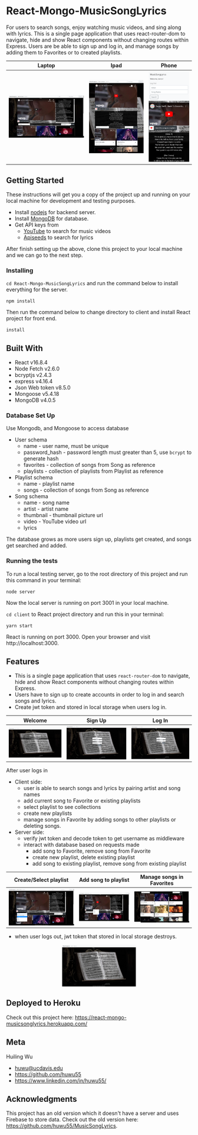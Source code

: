 # React-Mongo-MusicSongLyrics

For users to search songs, enjoy watching music videos, and sing along with lyrics. This is a single page application that uses react-router-dom to navigate, hide and show React components without changing routes within Express. Users are be able to sign up and log in, and manage songs by adding them to Favorites or to created playlists.

|Laptop | Ipad | Phone |
|--- | --- | --- |
|![Laptop screen size](photo/home.png) | ![Width size max 1024px](photo/ipadSizeHome.png) | ![Phone screen size](photo/phoneHome.png) |

## Getting Started
These instructions will get you a copy of the project up and running on your local machine for development and testing purposes.
* Install [nodejs](https://nodejs.org/en/) for backend server.
* Install [MongoDB](https://www.mongodb.com/) for database. 
* Get API keys from 
    * [YouTube](https://developers.google.com/youtube/v3/) to search for music videos
    * [Apiseeds](https://apiseeds.com/documentation/lyrics) to search for lyrics

After finish setting up the above, clone this project to your local machine and we can go to the next step.

### Installing
`cd React-Mongo-MusicSongLyrics` and run the command below to install everything for the server.
```
npm install
```
Then run the command below to change directory to client and install React project for front end.
```
install
```

## Built With 
* React v16.8.4
* Node Fetch v2.6.0
* bcryptjs v2.4.3
* express v4.16.4
* Json Web token  v8.5.0
* Mongoose v5.4.18
* MongoDB v4.0.5

### Database Set Up
Use Mongodb, and Mongoose to access database
* User schema
    * name - user name, must be unique
    * password_hash - password length must greater than 5, use `bcrypt` to generate hash
    * favorites - collection of songs from Song as reference 
    * playlists - collection of playlists from Playlist as reference
* Playlist schema
    * name - playlist name
    * songs - collection of songs from Song as reference
* Song schema
    * name - song name
    * artist - artist name
    * thumbnail - thumbnail picture url
    * video - YouTube video url
    * lyrics

The database grows as more users sign up, playlists get created, and songs get searched and added.

### Running the tests
To run a local testing server, go to the root directory of this project and run this command in your terminal:
```
node server
```
Now the local server is running on port 3001 in your local machine.

`cd client` to React project directory and run this in your terminal:
```
yarn start
```
React is running on port 3000. Open your browser and visit http://localhost:3000.

## Features
* This is a single page application that uses `react-router-dom` to navigate, hide and show React components without changing routes within Express.
* Users have to sign up to create accounts in order to log in and search songs and lyrics.
* Create jwt token and stored in local storage when users log in.

| Welcome | Sign Up | Log In |
| --- | --- | --- |
| ![welcome page](photo/msl.png) | ![sign up page](photo/signup.png) | ![log in page](photo/login.png) |

After user logs in 
* Client side:
    * user is able to search songs and lyrics by pairing artist and song names
    * add current song to Favorite or existing playlists
    * select playlist to see collections
    * create new playlists
    * manage songs in Favorite by adding songs to other playlists or deleting songs.
* Server side:
    * verify jwt token and decode token to get username as middleware 
    * interact with database based on requests made
        * add song to Favorite, remove song from Favorite
        * create new playlist, delete existing playlist
        * add song to existing playlist, remove song from existing playlist

| Create/Select playlist | Add song to playlist | Manage songs in Favorites |
| --- | --- | --- |
| ![Create/Select playlist](photo/selectPlaylist.png) | ![Add song to playlist](photo/addSong.png) | ![Manage songs in Favorites](photo/manageSongs.png) |

* when user logs out, jwt token that stored in local storage destroys.

<p align="center">
  <img width="200" height="113" src="./photo/logout.png" alt="MusicSongLyrics logged out">
</p>

## Deployed to Heroku
Check out this project here: https://react-mongo-musicsonglyrics.herokuapp.com/

## Meta

Huiling Wu 
* huwu@ucdavis.edu
* https://github.com/huwu55
* https://www.linkedin.com/in/huwu55/

## Acknowledgments

This project has an old version which it doesn't have a server and uses Firebase to store data. 
Check out the old version here: https://github.com/huwu55/MusicSongLyrics.